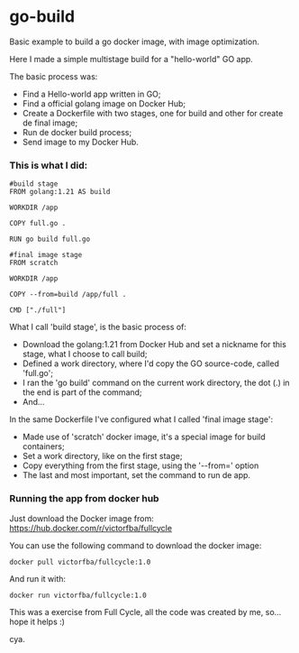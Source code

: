# go-build
Basic example to build a go docker image, with image optimization. 

Here I made a simple multistage build for a "hello-world" GO app. 

The basic process was: 
- Find a Hello-world app written in GO;
- Find a official golang image on Docker Hub;
- Create a Dockerfile with two stages, one for build and other for create de final image;
- Run de docker build process;
- Send image to my Docker Hub.

### This is what I did: 
```
#build stage
FROM golang:1.21 AS build

WORKDIR /app

COPY full.go .

RUN go build full.go

#final image stage
FROM scratch

WORKDIR /app

COPY --from=build /app/full .

CMD ["./full"]
```

What I call 'build stage', is the basic process of:
- Download the golang:1.21 from Docker Hub and set a nickname for this stage, what I choose to call build;
- Defined a work directory, where I'd copy the GO source-code, called 'full.go';
- I ran the 'go build' command on the current work directory, the dot (.) in the end is part of the command;
- And... 

In the same Dockerfile I've configured what I called 'final image stage':
- Made use of 'scratch' docker image, it's a special image for build containers;
- Set a work directory, like on the first stage;
- Copy everything from the first stage, using the '--from=' option 
- The last and most important, set the command to run de app. 

### Running the app from docker hub

Just download the Docker image from: 
https://hub.docker.com/r/victorfba/fullcycle 

You can use the following command to download the docker image:
```
docker pull victorfba/fullcycle:1.0
```

And run it with: 
```
docker run victorfba/fullcycle:1.0
```

This was a exercise from Full Cycle, all the code was created by me, so... hope it helps :) 

cya. 
